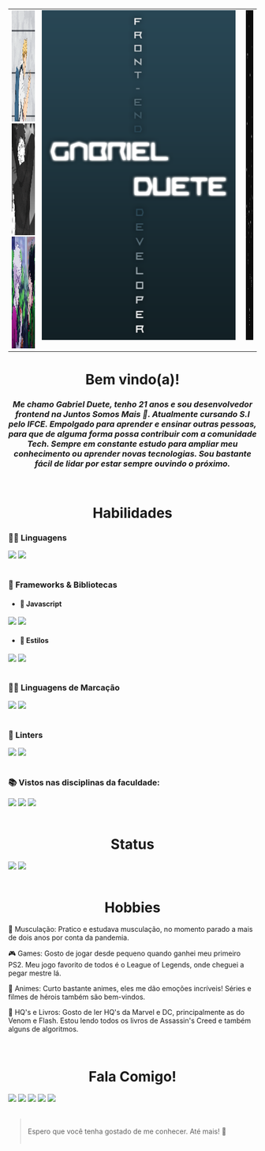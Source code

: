 <table>
  <tr>
    <td valign="top"><img src="mirio-gif-1.gif" width = '200px' height = '226px' /><img src="obitin.gif" width = '200px' height = '226px'/> <img src="eh-os-comes.gif" width = '200px' height = '226px'/></td>
    <td valign="top" width = '400px'><img src="banner-2.png" height= '667px'/></td>
    <td valign="top"> <img src="chuvinha.gif" width = '200px' height = '667px'/> </td>
  </tr>
</table>

<h1 align = 'center' > Bem vindo(a)! </h1>
<h3 align= 'center' ><em>
    Me chamo Gabriel Duete, tenho 21 anos e sou desenvolvedor frontend na Juntos Somos Mais 💙. Atualmente cursando S.I pelo IFCE. Empolgado para aprender e ensinar outras pessoas, para que de alguma forma possa contribuir com a comunidade Tech. Sempre em constante estudo para ampliar meu conhecimento ou aprender novas tecnologias. Sou bastante fácil de lidar por estar sempre ouvindo o próximo.</em>
</h3>

<br>

<h1 align = 'center' > Habilidades </h1>
<h3>👩‍💻 Linguagens</h3> 
<div display: 'inline-block'>
    <img src = 'https://img.shields.io/badge/JavaScript-323330?style=for-the-badge&logo=javascript&logoColor=F7DF1E'>
    <img src = 'https://img.shields.io/badge/TypeScript-007ACC?style=for-the-badge&logo=typescript&logoColor=white'>
</div>

<br>

<h3>🚀 Frameworks & Bibliotecas</h3>

- <h4>👀 Javascript</h4>

<div display: 'inline-block'>
    <img src = 'https://img.shields.io/badge/React-20232A?style=for-the-badge&logo=react&logoColor=61DAFB'>
    <img src = 'https://img.shields.io/badge/next.js-000000?style=for-the-badge&logo=nextdotjs&logoColor=white' >
</div>

- <h4>🎨 Estilos</h4>

<div display: 'inline-block'>
    <img src = 'https://img.shields.io/badge/Chakra--UI-319795?style=for-the-badge&logo=chakra-ui&logoColor=white' >
    <img src = 'https://img.shields.io/badge/styled--components-DB7093?style=for-the-badge&logo=styled-components&logoColor=white' >
</div>

<br>

<h3>👩‍💻 Linguagens de Marcação</h3> 
<div display: 'inline-block'>
    <img src = 'https://img.shields.io/badge/HTML5-E34F26?style=for-the-badge&logo=html5&logoColor=white'>
    <img src = 'https://img.shields.io/badge/CSS3-1572B6?style=for-the-badge&logo=css3&logoColor=white'>
</div>

<br>

<h3>🧐 Linters</h3>
<div display: 'inline-block'>
    <img src = 'https://img.shields.io/badge/eslint-3A33D1?style=for-the-badge&logo=eslint&logoColor=white'>
    <img src = 'https://img.shields.io/badge/prettier-1A2C34?style=for-the-badge&logo=prettier&logoColor=F7BA3E'>
</div>

<br>

<h3>📚 Vistos nas disciplinas da faculdade: </h3>
<div display: 'inline-block'>
    <img src = 'https://img.shields.io/badge/Python-3776AB?style=for-the-badge&logo=python&logoColor=white'>
    <img src = 'https://img.shields.io/badge/C-00599C?style=for-the-badge&logo=c&logoColor=white'>
    <img src = 'https://img.shields.io/badge/Java-ED8B00?style=for-the-badge&logo=java&logoColor=white'> 
</div>

<br>

<h1 align = 'center' > Status </h1>
<div display: 'inline-block'>
    <img height="180em" src="https://github-readme-stats.vercel.app/api?username=gabrielduete&show_icons=true&bg_color=0C0101&text_color=FF0000&title_color=FF0000&include_all_commits=true&count_private=true&locale=pt-br"/>
    <img height="180em" src="https://github-readme-stats.vercel.app/api/top-langs/?username=gabrielduete&layout=compact&langs_count=7&bg_color=0C0101&text_color=FF0000&title_color=FF0000&locale=pt-br"/>    
</div>

<br>

<h1 align = 'center' > Hobbies </h1>

<p>💪 Musculação: Pratico e estudava musculação, no momento parado a mais de dois anos por conta da pandemia.</p>
<p>🎮 Games: Gosto de jogar desde pequeno quando ganhei meu primeiro PS2. Meu jogo favorito de todos é o League of Legends, onde cheguei a pegar mestre lá.</p>
<p>🧧 Animes: Curto bastante animes, eles me dão emoções incríveis! Séries e filmes de hérois também são bem-vindos.</p>
<p>📕 HQ's e Livros: Gosto de ler HQ's da Marvel e DC, principalmente as do Venom e Flash. Estou lendo todos os livros de Assassin's Creed e também alguns de algoritmos.</p>

<br>

<h1 align = 'center' > Fala Comigo! </h1>
  <a alt = 'Me mande um email' href = "mailto:gabrielmonteiroduete@gmail.com"><img src="https://img.shields.io/badge/Gmail-D14836?style=for-the-badge&logo=gmail&logoColor=white" target="_blank"></a>
   <a alt = 'Cheque meu linkedin' href="https://www.linkedin.com/in/gabrielduete/" target="_blank"><img src="https://img.shields.io/badge/-LinkedIn-%230077B5?style=for-the-badge&logo=linkedin&logoColor=white" target="_blank"></a> 
  <a alt = 'Cheque meu instagram' href="https://www.instagram.com/gabriel.duete/" target="_blank"><img src="https://img.shields.io/badge/-Instagram-%23E4405F?style=for-the-badge&logo=instagram&logoColor=white" target="_blank"></a>
    <a alt = 'Cheque meu twitter' href='https://twitter.com/GabrielDuetee' target="_blank"><img src="https://img.shields.io/badge/Twitter-1DA1F2?style=for-the-badge&logo=twitter&logoColor=white" target="_blank"></a>
  <a alt = 'Alguns vídeos aleatórios' href='https://www.youtube.com/channel/UC6gDHpv2bxUT4dGU_ihcp0w' target="_blank"><img src="https://img.shields.io/badge/YouTube-FF0000?style=for-the-badge&logo=youtube&logoColor=white" target="_blank"></a><br>
  
<br>
<blockquote><br>
    Espero que você tenha gostado de me conhecer. Até mais! 👋 
</<blockquote><br>
<br>
